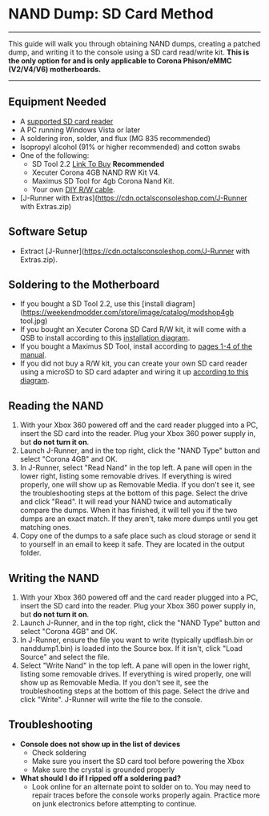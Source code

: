 # NAND Dump: SD Card Method

------

This guide will walk you through obtaining NAND dumps, creating a  patched dump, and writing it to the console using a SD card read/write  kit. **This is the only option for and is only applicable to Corona Phison/eMMC (V2/V4/V6) motherboards.** 

------

## Equipment Needed

- A [supported SD card reader](https://www.ebay.com/sch/i.html?_from=R40&_trksid=p2380057.m570.l1313&_nkw=smoke+usb+card+reader&_sacat=0)
- A PC running Windows Vista or later
- A soldering iron, solder, and flux (MG 835 recommended)
- Isopropyl alcohol (91% or higher recommended) and cotton swabs
- One of the following:
  - SD Tool 2.2 [Link To Buy](https://store.phenommod.com/index.php?route=product/product&path=60_61&product_id=65) **Recommended**
  - Xecuter Corona 4GB NAND RW Kit V4.
  - Maximus SD Tool for 4gb Corona Nand Kit.
  - Your own [DIY R/W cable](http://i.imgur.com/VeWvR.jpg).
- [J-Runner with Extras](https://cdn.octalsconsoleshop.com/J-Runner with Extras.zip)

## Software Setup

- Extract [J-Runner](https://cdn.octalsconsoleshop.com/J-Runner with Extras.zip). 

## Soldering to the Motherboard

- If you bought a SD Tool 2.2, use this [install diagram](https://weekendmodder.com/store/image/catalog/modshop4gb tool.jpg)
- If you bought an Xecuter Corona SD Card R/W kit, it will come with a QSB to install according to this [installation diagram](http://i.imgur.com/I87Y1kO.png).
- If you bought a Maximus SD Tool, install according to [pages 1-4 of the manual](http://www.arcalide.com/download/360/corona/SDTool_Manual_Eng.pdf).
- If you did not buy a R/W kit, you can create your own SD card reader using a microSD to SD card adapter and wiring it up [according to this diagram](http://i.imgur.com/VeWvR.jpg). 

## Reading the NAND

1. With your Xbox 360 powered off and the card reader plugged into a PC, insert the SD card into the reader. Plug your Xbox 360 power supply in, but **do not turn it on**.
2. Launch J-Runner, and in the top right, click the "NAND Type" button and select "Corona 4GB" and OK.
3. In J-Runner, select "Read Nand" in the top left. A pane will open in the lower right, listing some removable drives. If everything is  wired properly, one will show up as Removable Media. If you don't see  it, see the troubleshooting steps at the bottom of this page. Select the drive and click "Read". It will read your NAND twice and automatically  compare the dumps. When it has finished, it will tell you if the two  dumps are an exact match. If they aren't, take more dumps until you get  matching ones.
4. Copy one of the dumps to a safe place such as cloud storage or  send it to yourself in an email to keep it safe. They are located in the output folder.

## Writing the NAND

1. With your Xbox 360 powered off and the card reader plugged into a PC, insert the SD card into the reader. Plug your Xbox 360 power supply in, but **do not turn it on**.
2. Launch J-Runner, and in the top right, click the "NAND Type" button and select "Corona 4GB" and OK.
3. In J-Runner, ensure the file you want to write (typically  updflash.bin or nanddump1.bin) is loaded into the Source box. If it  isn't, click "Load Source" and select the file.
4. Select "Write Nand" in the top left. A pane will open in the  lower right, listing some removable drives. If everything is wired  properly, one will show up as Removable Media. If you don't see it, see  the troubleshooting steps at the bottom of this page. Select the drive  and click "Write". J-Runner will write the file to the console.

## Troubleshooting

- **Console does not show up in the list of devices**
  - Check soldering
  - Make sure you insert the SD card tool before powering the Xbox
  - Make sure the crystal is grounded properly
- **What should I do if I ripped off a soldering pad?**
  - Look online for an alternate point to solder on to. You may need to  repair traces before the console works properly again. Practice more on  junk electronics before attempting to continue.